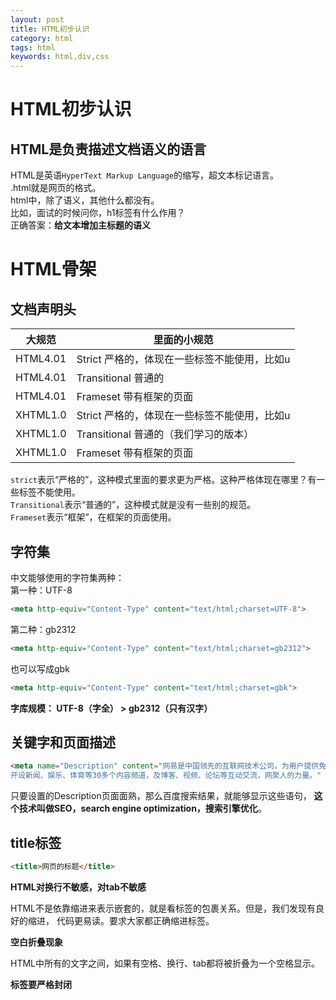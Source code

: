 ```yaml
---
layout: post
title: HTML初步认识
category: html
tags: html
keywords: html,div,css
---
```



# HTML初步认识    
## HTML是负责描述文档语义的语言   
  HTML是英语`HyperText Markup Language`的缩写，超文本标记语言。  
  .html就是网页的格式。  
  html中，除了语义，其他什么都没有。  
  比如，面试的时候问你，h1标签有什么作用？  
  正确答案：**给文本增加主标题的语义**
# HTML骨架  
## 文档声明头   

  大规范   | 里面的小规范                                          |     
  ---------|------------------------------------------------- |    
  HTML4.01 | Strict        严格的，体现在一些标签不能使用，比如u    |    
  HTML4.01 | Transitional   普通的                               |  
  HTML4.01 | Frameset       带有框架的页面                        |    
  XHTML1.0 | Strict          严格的，体现在一些标签不能使用，比如u  |  
  XHTML1.0 | Transitional    普通的（我们学习的版本）              |    
  XHTML1.0 | Frameset      带有框架的页面                   |   


  `strict`表示“严格的”，这种模式里面的要求更为严格。这种严格体现在哪里？有一些标签不能使用。  
  `Transitional`表示“普通的”，这种模式就是没有一些别的规范。  
  `Frameset`表示“框架”，在框架的页面使用。  
## 字符集  
  中文能够使用的字符集两种：  
  第一种：UTF-8  
  ```html
  <meta http-equiv="Content-Type" content="text/html;charset=UTF-8">  
  ```
  第二种：gb2312  
  ```html
  <meta http-equiv="Content-Type" content="text/html;charset=gb2312">  
  ```
  也可以写成gbk  
  ```html
  <meta http-equiv="Content-Type" content="text/html;charset=gbk">  
  ```  
  **字库规模：  UTF-8（字全） > gb2312（只有汉字）**  
## 关键字和页面描述  
  ```html
  <meta name="Description" content="网易是中国领先的互联网技术公司，为用户提供免费邮箱、游戏、搜索引擎服务，
  开设新闻、娱乐、体育等30多个内容频道，及博客、视频、论坛等互动交流，网聚人的力量。" />
  ```  
  只要设置的Description页面面熟，那么百度搜索结果，就能够显示这些语句，
  **这个技术叫做SEO，search engine optimization，搜索引擎优化**。  
## title标签   
  ```html
  <title>网页的标题</title>
  ```  
  **HTML对换行不敏感，对tab不敏感**  

  HTML不是依靠缩进来表示嵌套的，就是看标签的包裹关系。但是，我们发现有良好的缩进，
  代码更易读。要求大家都正确缩进标签。   

  **空白折叠现象**   

  HTML中所有的文字之间，如果有空格、换行、tab都将被折叠为一个空格显示。  

  **标签要严格封闭**